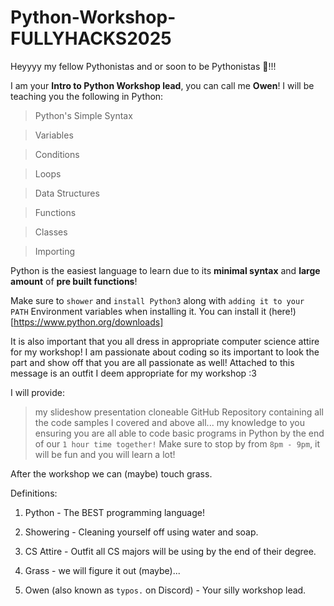 # Python-Workshop-FULLYHACKS2025

Heyyyy my fellow Pythonistas and or soon to be Pythonistas 💖!!!

I am your **Intro to Python Workshop lead**, you can call me **Owen**!
I will be teaching you the following in Python:

> Python's Simple Syntax

> Variables

> Conditions

> Loops

> Data Structures

> Functions

> Classes

> Importing

Python is the easiest language to learn due to its **minimal syntax** and **large amount** of **pre built functions**!

Make sure to `shower` and `install Python3` along with `adding it to your PATH` Environment variables when installing it. You can install it (here!)[https://www.python.org/downloads]

It is also important that you all dress in appropriate computer science attire for my workshop! I am passionate about coding so its important to look the part and show off that you are all passionate as well! Attached to this message is an outfit I deem appropriate for my workshop :3

I will provide:
> my slideshow presentation
> cloneable GitHub Repository containing all the code samples I covered
> and above all... my knowledge to you ensuring you are all able to code basic programs in Python by the end of our `1 hour time together!` Make sure to stop by from `8pm - 9pm`, it will be fun and you will learn a lot!

After the workshop we can (maybe) touch grass.

Definitions:

1. Python - The BEST programming language!

2. Showering - Cleaning yourself off using water and soap.

3. CS Attire - Outfit all CS majors will be using by the end of their degree.

4. Grass - we will figure it out (maybe)...

5. Owen (also known as `typos.` on Discord) - Your silly workshop lead.
